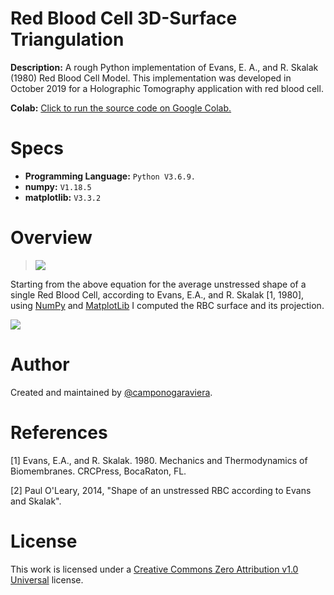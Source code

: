 # Red Blood Cell 3D-Surface Triangulation
**Description:** A rough Python implementation of Evans, E. A., and R. Skalak (1980) Red Blood Cell Model. This implementation was developed in October 2019 for a Holographic Tomography application with red blood cell. 

**Colab:** [Click to run the source code on Google Colab.](https://drive.google.com/file/d/1EvKv088ijMo53aoazquB1AYNNe0wLY9R/view?usp=sharing)

# Specs
- **Programming Language:** `Python V3.6.9.`
- **numpy:** `V1.18.5` 
- **matplotlib:** `V3.3.2` 

# Overview
> <img src="https://render.githubusercontent.com/render/math?math=z=\pm D_0 \sqrt{1 - \frac{4(x^2+y^2)}{D_{0}^2}} \left( a_0 + \frac{a_1(x^2+y^2)}{D_{0}^2}+\frac{a_2(x^2+y^2)^2}{D_{0}^4}\right).">

Starting from the above equation for the average unstressed shape of a single Red Blood Cell, according to Evans, E.A., and R. Skalak [1, 1980], using [NumPy](https://numpy.org/doc/stable/) and [MatplotLib](https://matplotlib.org/contents.html) I computed the RBC surface and its projection.


![](RBC_Implementation.gif)

# Author 

Created and maintained by [@camponogaraviera][1].

[1]: https://github.com/camponogaraviera

# References

\[1] Evans, E.A., and R. Skalak. 1980. Mechanics and Thermodynamics of Biomembranes. CRCPress, BocaRaton, FL.

\[2] Paul O'Leary, 2014, "Shape of an unstressed RBC according to Evans and Skalak".


# License

This work is licensed under a [Creative Commons Zero Attribution v1.0 Universal](LICENSE) license.
